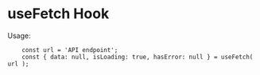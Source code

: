 # useFetch Hook

Usage:
```
    const url = 'API endpoint';
    const { data: null, isLoading: true, hasError: null } = useFetch( url );

```
